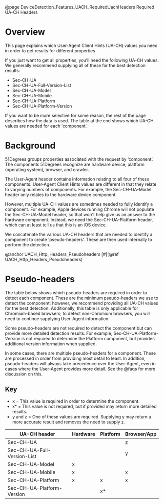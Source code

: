 @page DeviceDetection_Features_UACH_RequiredUachHeaders Required UA-CH Headers

# Overview

This page explains which User-Agent Client Hints (UA-CH) values you need in order to get 
results for different properties.

If you just want to get all properties, you'll need the following UA-CH values. We generally 
recommend supplying all of these for the best detection results:

- Sec-CH-UA
- Sec-CH-UA-Full-Version-List 
- Sec-CH-UA-Model
- Sec-CH-UA-Mobile
- Sec-CH-UA-Platform
- Sec-CH-UA-Platform-Version

If you want to be more selective for some reason, the rest of the page describes how the data is
used. The table at the end shows which UA-CH values are needed for each 'component'.

# Background

51Degrees groups properties associated with the request by ‘component’. The components 51Degrees 
recognize are hardware device, platform (operating system), browser, and crawler.

The User-Agent header contains information relating to all four of these components. User-Agent 
Client Hints values are different in that they relate to varying numbers of components. For 
example, the Sec-CH-UA-Model header only relates to the hardware device component.

However, multiple UA-CH values are sometimes needed to fully identify a component. For example, 
Apple devices running Chrome will not populate the Sec-CH-UA-Model header, so that won't help 
give us an answer to the hardware component. Instead, we need the Sec-CH-UA-Platform header, 
which can at least tell us that this is an iOS device.

We concatenate the various UA-CH headers that are needed to identify a component to create 
‘pseudo-headers’. These are then used internally to perform the detection. 


@anchor UACH_Http_Headers_Pseudoheaders
[#](@ref UACH_Http_Headers_Pseudoheaders)
# Pseudo-headers

The table below shows which pseudo-headers are required in order to detect each component. These are the minimum pseudo-headers we use to detect the component; however, we recommend providing all UA-CH values for the best detection. Additionally, this table is only applicable for Chromium-based browsers; to detect non-Chromium browsers, you will need to continue supplying User-Agent information.

Some pseudo-headers are not required to detect the component but can provide more detailed detection results. For example, Sec-CH-UA-Platform-Version is not required to determine the Platform component, but provides additional version information when supplied.

In some cases, there are multiple pseudo-headers for a component. These are processed in order from providing most detail to least. In addition, pseudo-headers will always take precedence over the User-Agent, even in cases where the User-Agent provides more detail. See the @faqs for more discussion on this.

## Key
- x = This value is required in order to determine the component.
- x* = This value is not required, but if provided may return more detailed results.
- y and z = One of these values are required. Supplying y may return a more accurate result and removes the need to supply z.

|UA-CH header|Hardware|Platform|Browser/App|
|---|---|---|---|
|Sec-CH-UA                   |   |    | z |
|Sec-CH-UA-Full-Version-List |   |    | y |
|Sec-CH-UA-Model             | x |    |   |
|Sec-CH-UA-Mobile            | x |    | x |
|Sec-CH-UA-Platform          | x | x  | x |
|Sec-CH-UA-Platform-Version  |   | x* |   |
